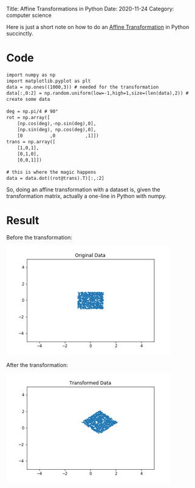 Title: Affine Transformations in Python
Date: 2020-11-24
Category: computer science

Here is just a short note on how to do an [Affine
Transformation](https://en.wikipedia.org/wiki/Affine_transformation)
in Python succinctly.

# Code

    import numpy as np
	import matplotlib.pyplot as plt
	data = np.ones((1000,3)) # needed for the transformation
	data[:,0:2] = np.random.uniform(low=-1,high=1,size=(len(data),2)) # create some data
	
	deg = np.pi/4 # 90°
	rot = np.array([
		[np.cos(deg),-np.sin(deg),0],
		[np.sin(deg), np.cos(deg),0],
		[0          ,0           ,1]])
	trans = np.array([
		[1,0,1],
        [0,1,0],
        [0,0,1]])

	# this is where the magic happens
	data = data.dot((rot@trans).T)[:,:2]
	
So, doing an affine transformation with a dataset is, given the transformation matrix, actually a one-line in Python with numpy.

# Result

Before the transformation:

![Original](images/affine/original_affine.png)


After the transformation:

![Transformed](images/affine/transformed_affine.png)
